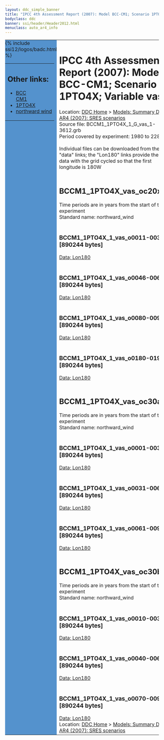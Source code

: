 ```yaml
---
layout: ddc_simple_banner
title: "IPCC 4th Assessment Report (2007): Model BCC-CM1; Scenario 1PTO4X; Variable vas"
bodyclass: ddc
banner: ssi/header/Header2012.html
menuclass: auto_ar4_info
---
```



<table width="100%" border="0" cellspacing="0" cellpadding="0" style="border-collapse: collapse;">
<tr style="margin:0;padding:0;border:0;">
<td style="margin:0;padding:0;border:0;height:1pt;width:150pt;background:#5492CD;" valign="top" >

<div id="lh-col2" class="auto_ar4_info">
<table class="menumain" bgcolor="#5492CD" cellspacing="0" width="100%" border="0">
<tr><td>
<h2> Other links:</h2>
<ul>
<li><a href="/auto/ar4/model-BCC-CM1.html">BCC<br/>CM1</a></li>
<li><a href="/auto/ar4/scenario-1PTO4X.html">1PTO4X</a></li>
<li><a href="/auto/ar4/var-northward_wind.html">northward wind</a></li>
</ul>
</td></tr>
{% include ssi12/logos/badc.html %}
</table>
</div>
</td>
<td><h1>IPCC 4th Assessment Report (2007): Model BCC-CM1; Scenario 1PTO4X; Variable vas</h1>

<!-- Breadcrumb1 -->
<div id="breadcrumb1" align="left">
Location: <a href="/index.html">DDC Home</a> > <a href="/sim/gcm_clim/">Models: Summary Data</a>
> <a href="/sim/gcm_clim/SRES_AR4/index.html">AR4 (2007): SRES scenarios</a>
</div>
<!-- End of Breadcrumb1 -->Source file: BCCM1_1PTO4X_1_G_vas_1-3612.grb
<br/>
Period covered by experiment: 1980 to 2280<br/>
<br/>Individual files can be downloaded from the "data" links; the "Lon180" links provide the same data
         with the grid cycled so that the first longitude is 180W<br/>
<br/><h2>BCCM1_1PTO4X_vas_oc20x.tar</h2>
Time periods are in years from the start of the experiment<br/>
Standard name: northward_wind<br>
<br/><h3>BCCM1_1PTO4X_1_vas_o0011-0030.nc [890244 bytes]</h3>
<a href="http://apps.ipcc-data.org/cgi-bin/downl/ar4_nc/vas/BCCM1_1PTO4X_1_vas_o0011-0030.nc">Data; </a><a href="http://apps.ipcc-data.org/cgi-bin/downl/ar4_nc/vas/BCCM1_1PTO4X_1_vas_o0011-0030.cyto180.nc"> Lon180</a><br/>
<br/><h3>BCCM1_1PTO4X_1_vas_o0046-0065.nc [890244 bytes]</h3>
<a href="http://apps.ipcc-data.org/cgi-bin/downl/ar4_nc/vas/BCCM1_1PTO4X_1_vas_o0046-0065.nc">Data; </a><a href="http://apps.ipcc-data.org/cgi-bin/downl/ar4_nc/vas/BCCM1_1PTO4X_1_vas_o0046-0065.cyto180.nc"> Lon180</a><br/>
<br/><h3>BCCM1_1PTO4X_1_vas_o0080-0099.nc [890244 bytes]</h3>
<a href="http://apps.ipcc-data.org/cgi-bin/downl/ar4_nc/vas/BCCM1_1PTO4X_1_vas_o0080-0099.nc">Data; </a><a href="http://apps.ipcc-data.org/cgi-bin/downl/ar4_nc/vas/BCCM1_1PTO4X_1_vas_o0080-0099.cyto180.nc"> Lon180</a><br/>
<br/><h3>BCCM1_1PTO4X_1_vas_o0180-0199.nc [890244 bytes]</h3>
<a href="http://apps.ipcc-data.org/cgi-bin/downl/ar4_nc/vas/BCCM1_1PTO4X_1_vas_o0180-0199.nc">Data; </a><a href="http://apps.ipcc-data.org/cgi-bin/downl/ar4_nc/vas/BCCM1_1PTO4X_1_vas_o0180-0199.cyto180.nc"> Lon180</a><br/>
<br/><h2>BCCM1_1PTO4X_vas_oc30a.tar</h2>
Time periods are in years from the start of the experiment<br/>
Standard name: northward_wind<br>
<br/><h3>BCCM1_1PTO4X_1_vas_o0001-0030.nc [890244 bytes]</h3>
<a href="http://apps.ipcc-data.org/cgi-bin/downl/ar4_nc/vas/BCCM1_1PTO4X_1_vas_o0001-0030.nc">Data; </a><a href="http://apps.ipcc-data.org/cgi-bin/downl/ar4_nc/vas/BCCM1_1PTO4X_1_vas_o0001-0030.cyto180.nc"> Lon180</a><br/>
<br/><h3>BCCM1_1PTO4X_1_vas_o0031-0060.nc [890244 bytes]</h3>
<a href="http://apps.ipcc-data.org/cgi-bin/downl/ar4_nc/vas/BCCM1_1PTO4X_1_vas_o0031-0060.nc">Data; </a><a href="http://apps.ipcc-data.org/cgi-bin/downl/ar4_nc/vas/BCCM1_1PTO4X_1_vas_o0031-0060.cyto180.nc"> Lon180</a><br/>
<br/><h3>BCCM1_1PTO4X_1_vas_o0061-0090.nc [890244 bytes]</h3>
<a href="http://apps.ipcc-data.org/cgi-bin/downl/ar4_nc/vas/BCCM1_1PTO4X_1_vas_o0061-0090.nc">Data; </a><a href="http://apps.ipcc-data.org/cgi-bin/downl/ar4_nc/vas/BCCM1_1PTO4X_1_vas_o0061-0090.cyto180.nc"> Lon180</a><br/>
<br/><h2>BCCM1_1PTO4X_vas_oc30b.tar</h2>
Time periods are in years from the start of the experiment<br/>
Standard name: northward_wind<br>
<br/><h3>BCCM1_1PTO4X_1_vas_o0010-0039.nc [890244 bytes]</h3>
<a href="http://apps.ipcc-data.org/cgi-bin/downl/ar4_nc/vas/BCCM1_1PTO4X_1_vas_o0010-0039.nc">Data; </a><a href="http://apps.ipcc-data.org/cgi-bin/downl/ar4_nc/vas/BCCM1_1PTO4X_1_vas_o0010-0039.cyto180.nc"> Lon180</a><br/>
<br/><h3>BCCM1_1PTO4X_1_vas_o0040-0069.nc [890244 bytes]</h3>
<a href="http://apps.ipcc-data.org/cgi-bin/downl/ar4_nc/vas/BCCM1_1PTO4X_1_vas_o0040-0069.nc">Data; </a><a href="http://apps.ipcc-data.org/cgi-bin/downl/ar4_nc/vas/BCCM1_1PTO4X_1_vas_o0040-0069.cyto180.nc"> Lon180</a><br/>
<br/><h3>BCCM1_1PTO4X_1_vas_o0070-0099.nc [890244 bytes]</h3>
<a href="http://apps.ipcc-data.org/cgi-bin/downl/ar4_nc/vas/BCCM1_1PTO4X_1_vas_o0070-0099.nc">Data; </a><a href="http://apps.ipcc-data.org/cgi-bin/downl/ar4_nc/vas/BCCM1_1PTO4X_1_vas_o0070-0099.cyto180.nc"> Lon180</a><br/>
<!-- Breadcrumb2 -->
<div id="breadcrumb2" align="left">
Location: <a href="/index.html">DDC Home</a> > <a href="/sim/gcm_clim/">Models: Summary Data</a>
> <a href="/sim/gcm_clim/SRES_AR4/index.html">AR4 (2007): SRES scenarios</a>
</div>
<!-- End of Breadcrumb2 --></td></tr></table>
